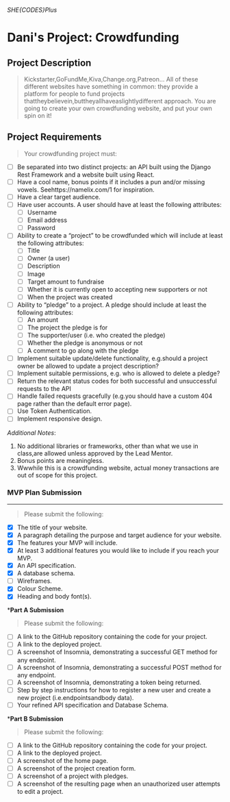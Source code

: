 *SHE{CODES}Plus*
# Dani's Project: Crowdfunding
## Project Description
> Kickstarter,GoFundMe,Kiva,Change.org,Patreon... All of these different websites have something in common: they provide a platform for people to fund projects thattheybelievein,buttheyallhaveaslightlydifferent approach. You are going to create your own crowdfunding website, and put your own spin on it!

## Project Requirements
> Your crowdfunding project must:
- [ ] Be separated into two distinct projects: an API built using the Django Rest Framework and a website built using React.
- [ ] Have a cool name, bonus points if it includes a pun and/or missing vowels. Seehttps://namelix.com/1 for inspiration.
- [ ] Have a clear target audience.
- [ ] Have user accounts. A user should have at least the following attributes:
  - [ ] Username
  - [ ] Email address
  - [ ] Password
- [ ] Ability to create a “project” to be crowdfunded which will include at least the following attributes:
  - [ ] Title
  - [ ] Owner (a user)
  - [ ] Description
  - [ ] Image
  - [ ] Target amount to fundraise
  - [ ] Whether it is currently open to accepting new supporters or not
  - [ ] When the project was created
- [ ] Ability to “pledge” to a project. A pledge should include at least the following attributes:
  - [ ] An amount
  - [ ] The project the pledge is for
  - [ ] The supporter/user (i.e. who created the pledge)
  - [ ] Whether the pledge is anonymous or not
  - [ ] A comment to go along with the pledge
- [ ] Implement suitable update/delete functionality, e.g.should a project owner be allowed to update a project description?
- [ ] Implement suitable permissions, e.g. who is allowed to delete a pledge?
- [ ] Return the relevant status codes for both successful and unsuccessful requests to the API
- [ ] Handle failed requests gracefully (e.g.you should have a custom 404 page rather than the default error page).
- [ ] Use Token Authentication.
- [ ] Implement responsive design.
  
*Additional Notes*:
  1. No additional libraries or frameworks, other than what we use in class,are allowed unless approved by the Lead Mentor. 
  2. Bonus points are meaningless.
  3. Wwwhile this is a crowdfunding website, actual money transactions are out of scope for this project.

### MVP Plan Submission
---
> Please submit the following:
- [x] The title of your website.
- [x] A paragraph detailing the purpose and target audience for your website.
- [x] The features your MVP will include.
- [x] At least 3 additional features you would like to include if you reach your MVP.
- [x] An API specification.
- [x] A database schema.
- [ ] Wireframes.
- [x] Colour Scheme.
- [x] Heading and body font(s).
  
***Part A Submission**
> Please submit the following:  
- [ ] A link to the GitHub repository containing the code for your project.  
- [ ] A link to the deployed project.  
- [ ] A screenshot of Insomnia, demonstrating a successful GET method for any endpoint.  
- [ ] A screenshot of Insomnia, demonstrating a successful POST method for any endpoint.  
- [ ] A screenshot of Insomnia, demonstrating a token being returned.  
- [ ] Step by step instructions for how to register a new user and create a new project (i.e.endpointsandbody data).
- [ ] Your refined API specification and Database Schema.  

***Part B Submission**  
> Please submit the following:  
- [ ] A link to the GitHub repository containing the code for your project.  
- [ ] A link to the deployed project.  
- [ ] A screenshot of the home page.  
- [ ] A screenshot of the project creation form.  
- [ ] A screenshot of a project with pledges.  
- [ ] A screenshot of the resulting page when an unauthorized user attempts to edit a project.  
